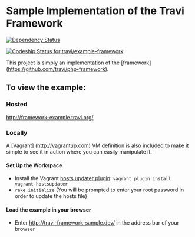 Sample Implementation of the Travi Framework
============================================
[![Dependency Status](http://img.shields.io/gemnasium/travi/example-framework.svg?style=flat)](https://gemnasium.com/travi/example-framework)

[ ![Codeship Status for travi/example-framework](https://www.codeship.io/projects/d9838660-0077-0132-2e17-46a87efc1097/status?branch=master)](https://www.codeship.io/projects/29977)

This project is simply an implementation of the [framework] (https://github.com/travi/php-framework). 

## To view the example:

### Hosted

http://framework-example.travi.org/

### Locally
A [Vagrant] (http://vagrantup.com) VM definition is also included to make it simple to see it in action where you can easily manipulate it.

#### Set Up the Workspace
* Install the Vagrant [hosts updater plugin](https://github.com/cogitatio/vagrant-hostsupdater): `vagrant plugin install vagrant-hostsupdater`
* `rake initialize` (You will be prompted to enter your root password in order to update the hosts file)

#### Load the example in your browser
* Enter http://travi-framework-sample.dev/ in the address bar of your browser

